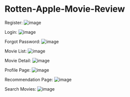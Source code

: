 # Rotten-Apple-Movie-Review

Register:
![image](https://github.com/user-attachments/assets/fc53a825-07d3-47fe-90df-bed6bf54472c)

Login:
![image](https://github.com/user-attachments/assets/218b740a-1478-4c8b-916a-da68894aeee0)

Forgot Password:
![image](https://github.com/user-attachments/assets/44739ee2-bb46-4e31-af6e-da1fb47c3488)

Movie List:
![image](https://github.com/user-attachments/assets/49b631e8-71f1-43e1-8a9d-e13edf3e2442)

Movie Detail:
![image](https://github.com/user-attachments/assets/85a3e596-7ce3-4326-8919-1579fbc3251c)

Profile Page:
![image](https://github.com/user-attachments/assets/864b929d-ef67-40bc-8553-c4096b9fffef)

Recommendation Page:
![image](https://github.com/user-attachments/assets/9c2513f7-aed7-43b9-89cf-50f1327a6d06)

Search Movies:
![image](https://github.com/user-attachments/assets/af3a74cd-fb41-40f5-bf60-f011e4f88adb)
